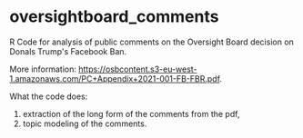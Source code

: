 # oversightboard_comments

R Code for analysis of public comments on the Oversight Board decision on Donals Trump's Facebook Ban. 

More information:
https://osbcontent.s3-eu-west-1.amazonaws.com/PC+Appendix+2021-001-FB-FBR.pdf.

What the code does: 
1. extraction of the long form of the comments from the pdf,
2. topic modeling of the comments.
